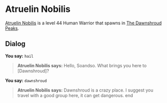 # Atruelin Nobilis



[Atruelin Nobilis](/npc/174086) is a level 44 Human Warrior that spawns in [The Dawnshroud Peaks](/zone/174).



## Dialog

**You say:** `hail`



>**Atruelin Nobilis says:** Hello, Soandso. What brings you here to [Dawnshroud]?

**You say:** `dawnshroud`



>**Atruelin Nobilis says:** Dawnshroud is a crazy place. I suggest you travel with a good group here, it can get dangerous.
end
